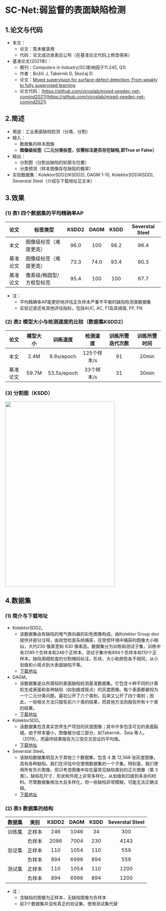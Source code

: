 #  SC-Net:弱监督的表面缺陷检测
## 1.论文与代码  
* 本文：
  * 论文：暂未被录用
  * 代码：论文成功发表后公布（在基准论文代码上修改得来）
* 基准论文(2021年)：
  * 期刊：Computers in Industry(SCI影响因子11.245, Q1)
  * 作者：Božič J, Tabernik D, Skočaj D.
  * 论文：[Mixed supervision for surface-defect detection: From weakly to fully supervised learning](https://www.webofscience.com/wos/alldb/full-record/WOS:000648879500012)
  * 论文代码：[https://github.com/vicoslab/mixed-segdec-net-comind2021](https://github.com/vicoslab/mixed-segdec-net-comind2021)  
## 2.简述  
* 用途：工业表面缺陷检测（分类、分割）  
* 输入：
  * 数据集的样本图像
  * **图像级标签（二元分类标签，仅需标注是否存在缺陷,即True or False）**  
* 输出：
  * 分割图（分割出缺陷的轮廓与位置）  
  * 分类预测（样本图像存在缺陷的概率）  
* 实验数据集：KolektorSDD2(KSDD2), DAGM 1-10, KolektorSDD(KSDD), Severstal Steel（介绍与下载地址见文末）  

## 3.效果  
### (1) 表1 四个数据集的平均精确率AP  
| 论文 | 标签类型 | KSDD2 | DAGM | KSDD | Severstal Steel |  
| :---: | --- | :---: | :---: | :---: | :---: |  
| 本文 | 图像级标签（难度更高） | 96.0 | 100 | 98.2 | 96.4 |  
| 基准论文 | 图像级标签（难度更高） | 73.3 | 74.0 | 93.4 | 90.3 |  
| 基准论文 | 像素级/椭圆型/方框型标签 | 95.4 | 100 | 100 | 97.7 |  
* 注：
  * 平均精确率AP能更好地评估正负样本严重不平衡的缺陷检测类数据集
  * 实验记录还有其他评估指标，包括AUC, AC, F1及其阀值, FP, FN

### (2) 表2 模型大小与检测速度的比较（数据集KSDD2）  
| 论文 | 模型大小 | 训练速度 | 检测速度 | 训练所需迭代次数 | 训练所需时间 |  
| :---: | :---: | :---: | :---: | :---: | :---: |  
| 本文 | 2.4M | 9.8s/epoch | 125个样本/s | 91 | 20min |  
| 基准论文 | 59.7M | 53.5s/epoch | 33个样本/s | 31 | 30min |  

### (3) 分割图（KSDD）
<img src="https://user-images.githubusercontent.com/65808993/192088013-20774c83-fed0-41b8-8d88-7ff72629c346.png" width="355px" height="600px">

## 4.数据集  
### (1) 简介与下载地址  
* KolektorSDD2。
  * 该数据集由有缺陷的电气换向器的彩色图像构成，由Kolektor Group doo提供并部分注释，由视觉检查系统捕获，在受控环境中捕获的图像大小相似，大约230 像素宽和 630 像素高。数据集分为训练和测试子集，训练中有2085个负样本和246个正样本，测试子集中有894个负样本和110个正样本。缺陷用细粒度的分割掩码标注，形状、大小和颜色各不相同，从小划痕和小斑点到大表面缺陷不等。
  * [下载地址](https://www.vicos.si/resources/kolektorsdd2/)
* DAGM。
  * 该数据集是众所周知的表面缺陷检测基准数据集。它包含十种不同的计算机生成表面和各种缺陷（如划痕或斑点）的灰度图像。每个表面都被视为一个二元分类问题。最初公开了六个类别，后来又公开了四个类别；因此，一些相关方法只报告前六个类的结果，而其他方法则报告所有十个类的结果。
  * [下载地址](https://hci.iwr.uni-heidelberg.de/content/weakly-supervised-learning-industrial-optical-inspection)
* KolektorSDD。
  * 该数据集包含真实世界生产项目的灰度图像；其中许多包含可见的表面裂缝。由于样本量小，图像被分成三部分，如Tabernik、Šela 等人。（2019），而最终结果报告为三倍交叉验证的平均值。
  * [下载地址](https://www.vicos.si/resources/kolektorsdd/)
* Severstal Steel。
  * 该缺陷数据集明显大于其他三个数据集，包含 4 类 12,568 张灰度图像，具有各种缺陷。我们在评估中仅使用数据集的一个子集。特别是，我们使用所有负片图像，但只考虑图像中存在最常见缺陷类别的正片图像（第 3 类）。缺陷在尺寸、形状和外观上非常多样化，从划痕和凹痕到多余的材料。尽管数据集相当大且多样化，但一些缺陷非常模糊，可能无法正确注释。
  * [下载地址](https://www.kaggle.com/c/severstal-steel-defect-detection/data)
### (2) 表3 数据集的结构 
| 数据集 | 类别 | KSDD2 | DAGM | KSDD | Severstal Steel |  
| :---: | :---: | :---: | :---: | :---: | :---: |  
| 训练集 | 正样本 | 246 | 1046 | 34 | 300 |  
|        | 负样本 | 2086 | 7004 | 230 | 4143 |  
| 验证集 | 正样本 | 110 | 1054 | 110 | 559 |  
|        | 负样本 | 894 | 6996 | 894 | 559 |  
| 测试集 | 正样本 | 110 | 1054 | 110 | 1200 |  
|        | 负样本 | 894 | 6996 | 894 | 1200 |  
* 注：
  * 含缺陷的图像为正样本，无缺陷图像为负样本
  * 前3个数据集并没有真正的验证集，使用测试集代替
